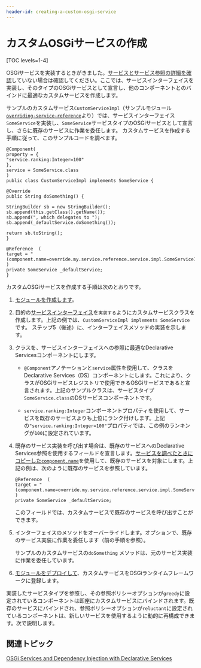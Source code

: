 ```yaml
---
header-id: creating-a-custom-osgi-service
---
```


# カスタムOSGiサービスの作成

[TOC levels=1-4]

OSGiサービスを実装するときがきました。[サービスとサービス参照の詳細を確認](/docs/7-1/tutorials/-/knowledge_base/t/examining-an-osgi-service-to-override)していない場合は確認してください。ここでは、サービスインターフェイスを実装し、そのタイプのOSGiサービスとして宣言し、他のコンポーネントとのバインドに最適なカスタムサービスを作成します。

サンプルのカスタムサービス`CustomServiceImpl`（サンプルモジュール[`overriding-service-reference`](https://portal.liferay.dev/documents/113763090/114000186/overriding-service-reference.zip)より）では、サービスインターフェイス`SomeService`を実装し、`SomeService`サービスタイプのOSGiサービスとして宣言し、さらに既存のサービスに作業を委任します。
カスタムサービスを作成する手順に従って、このサンプルコードを調べます。

    @Component(
    property = {
    "service.ranking:Integer=100"
    },
    service = SomeService.class
    )
    public class CustomServiceImpl implements SomeService {
    
    @Override
    public String doSomething() {
    
    StringBuilder sb = new StringBuilder();
    sb.append(this.getClass().getName());
    sb.append(", which delegates to ");
    sb.append(_defaultService.doSomething());
    
    return sb.toString();
    }
    
    @Reference  (
    target = "(component.name=override.my.service.reference.service.impl.SomeServiceImpl)"
    )
    private SomeService _defaultService;
    }

カスタムOSGiサービスを作成する手順は次のとおりです。

1. [モジュールを作成します](/docs/7-1/tutorials/-/knowledge_base/t/starting-module-development)。

2. 目的の[サービスインターフェイス](/docs/7-1/tutorials/-/knowledge_base/t/examining-an-osgi-service-to-override#step-1-copy-the-service-interface-name)を`実装する`ようにカスタムサービスクラスを作成します。上記の例では、`CustomServiceImpl implements SomeService`です。
ステップ5（後述）に、インターフェイスメソッドの実装を示します。

3. クラスを、サービスインターフェイスへの参照に最適なDeclarative Servicesコンポーネントにします。

   - `@Component`アノテーションと`service`属性を使用して、クラスをDeclarative Services（DS）コンポーネントにします。これにより、クラスがOSGiサービスレジストリで使用できるOSGiサービスであると宣言されます。上記のサンプルクラスは、サービスタイプ`SomeService.class`のDSサービスコンポーネントです。

   - `service.ranking:Integer`コンポーネントプロパティを使用して、サービスを既存のサービスよりも上位にランク付けします。上記の`"service.ranking:Integer=100"`プロパティでは、この例のランキングが`100`に設定されています。

4. 既存のサービス実装を呼び出す場合は、既存のサービスへのDeclarative Services参照を使用するフィールドを宣言します。[サービスを調べたときにコピーした`component.name`](/docs/7-1/tutorials/-/knowledge_base/t/examining-an-osgi-service-to-override#step-2-copy-the-existing-service-name)を使用して、既存のサービスを対象にします。上記の例は、次のように既存のサービスを参照しています。

       @Reference  (
       target = "(component.name=override.my.service.reference.service.impl.SomeServiceImpl)"
       )
       private SomeService _defaultService;
   
   このフィールドでは、カスタムサービスで既存のサービスを呼び出すことができます。

5. インターフェイスのメソッドをオーバーライドします。オプションで、既存のサービス実装に作業を委任します（前の手順を参照）。

   サンプルのカスタムサービスの`doSomething` メソッドは、元のサービス実装に作業を委任しています。

6. [モジュールをデプロイして](/docs/7-1/tutorials/-/knowledge_base/t/starting-module-development#building-and-deploying-a-module)、カスタムサービスをOSGiランタイムフレームワークに登録します。

実装したサービスタイプを参照し、その参照ポリシーオプションが`greedy`に設定されているコンポーネントは即座にカスタムサービスにバインドされます。既存のサービスにバインドされ、参照ポリシーオプションが`reluctant`に設定されているコンポーネントは、新しいサービスを使用するように動的に再構成できます。次で説明します。

## 関連トピック

[OSGi Services and Dependency Injection with Declarative Services](/docs/7-1/tutorials/-/knowledge_base/t/osgi-services-and-dependency-injection-with-declarative-services)
